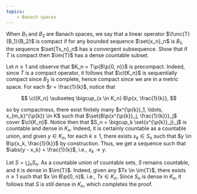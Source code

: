 ```yaml
---
topics:
    - Banach spaces
---
```


<problem>

When $B_1$ and $B_2$ are Banach spaces, we say that a linear operator $\func{T}{B_1}{B_2}$ is compact if for any bounded sequence $\set{x_n}_n$ is $B_1$, the sequence $\set{Tx_n}_n$ has a convergent subsequence. Show that if $T$ is compact then $\im{T}$ has a dense countable subset.

</problem>

<solution>

Let $n \geq 1$ and observe that $K_n = T\p{B\p{0, n}}$ is precompact. Indeed, since $T$ is a compact operator, it follows that $\cl{K_n}$ is sequentially compact since $B_2$ is complete, hence compact since we are in a metric space. For each $r = \frac{1}{k}$, notice that

$$
\cl{K_n} \subseteq \bigcup_{x \in K_n} B\p{x, \frac{1}{k}},
$$

so by compactness, there exist finitely many $x^{\p{k}}_1, \ldots, x_{m_k}^{\p{k}} \in K$ such that $\set{B\p{x^{\p{k}}_j, \frac{1}{k}}}_j$ cover $\cl{K_n}$. Notice then that $S_n = \bigcup_k \set{x^{\p{k}}_j}_j$ is countable and dense in $K_n$. Indeed, it is certainly countable as a countable union, and given $y \in K_n$, for each $k \geq 1$, there exists $x_k \in S_n$ such that $y \in B\p{x_k, \frac{1}{k}}$ by construction. Thus, we get a sequence such that $\abs{y - x_k} < \frac{1}{k}$, i.e., $x_k \to y$.

Let $S = \bigcup_n S_n$. As a countable union of countable sets, $S$ remains countable, and it is dense in $\im{T}$. Indeed, given any $Tx \in \im{T}$, there exists $n \geq 1$ such that $x \in B\p{0, n}$, i.e., $Tx \in K_n$. Since $S_n$ is dense in $K_n$, it follows that $S$ is still dense in $K_n$, which completes the proof.

</solution>
